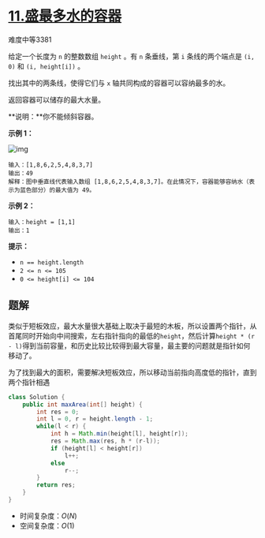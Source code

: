 # [11.盛最多水的容器](https://leetcode-cn.com/problems/container-with-most-water/)

难度中等3381

给定一个长度为 `n` 的整数数组 `height` 。有 `n` 条垂线，第 `i` 条线的两个端点是 `(i, 0)` 和 `(i, height[i])` 。

找出其中的两条线，使得它们与 `x` 轴共同构成的容器可以容纳最多的水。

返回容器可以储存的最大水量。

**说明：**你不能倾斜容器。

 

**示例 1：**

![img](https://aliyun-lc-upload.oss-cn-hangzhou.aliyuncs.com/aliyun-lc-upload/uploads/2018/07/25/question_11.jpg)

```
输入：[1,8,6,2,5,4,8,3,7]
输出：49 
解释：图中垂直线代表输入数组 [1,8,6,2,5,4,8,3,7]。在此情况下，容器能够容纳水（表示为蓝色部分）的最大值为 49。
```

**示例 2：**

```
输入：height = [1,1]
输出：1
```

 

**提示：**

- `n == height.length`
- `2 <= n <= 105`
- `0 <= height[i] <= 104`

## 题解

类似于短板效应，最大水量很大基础上取决于最短的木板，所以设置两个指针，从首尾同时开始向中间搜索，左右指针指向的最低的`height`，然后计算`height * (r - l)`得到当前容量，和历史比较比较得到最大容量，最主要的问题就是指针如何移动了。

为了找到最大的面积，需要解决短板效应，所以移动当前指向高度低的指针，直到两个指针相遇

```java
class Solution {
    public int maxArea(int[] height) {
        int res = 0;
        int l = 0, r = height.length - 1;
        while(l < r) {
            int h = Math.min(height[l], height[r]);
            res = Math.max(res, h * (r-l));
            if (height[l] < height[r])
                l++;
            else
                r--;
        }
        return res;
    }
}
```

* 时间复杂度：$O(N)$
* 空间复杂度：$O(1)$
